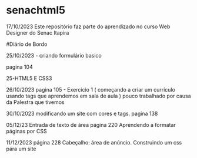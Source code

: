 # senachtml5

17/10/2023 Este repositório faz parte do aprendizado no curso Web Designer do Senac Itapira

#Diário de Bordo

25/10/2023 - criando formulário basico

pagina 104 

25-HTML5 E CSS3

26/10/2023
pagina 105 - Exercicio 1 ( começando a criar um currículo usando tags que aprendemos em sala de aula ) 
pouco trabalhado por causa da Palestra que tivemos

30/10/2023
modificando um site com cores e tags.
pagina 138

05/12/23
Entrada de texto de área página 220
Aprendendo a formatar páginas por CSS

11/12/2023
página 228 Cabeçalho: área de anúncio. Construindo um css para um site
